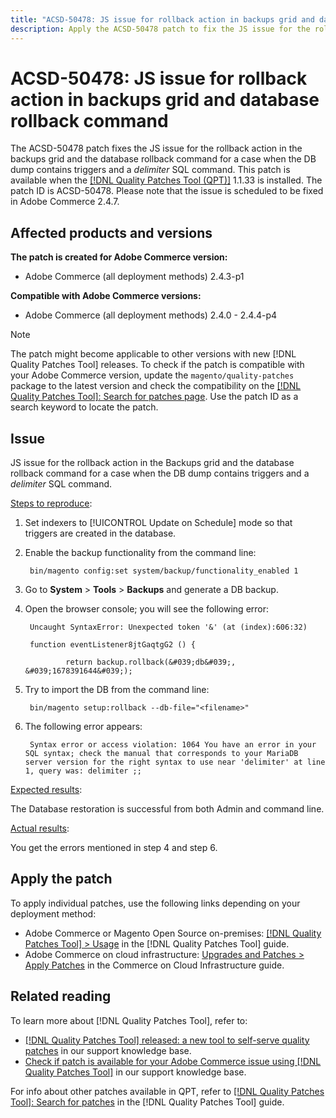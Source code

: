 ```yaml
---
title: "ACSD-50478: JS issue for rollback action in backups grid and database rollback command"
description: Apply the ACSD-50478 patch to fix the JS issue for the rollback action in the backups grid and the database rollback command for a case when the DB dump contains triggers and a *delimiter* SQL command.
---
```


# ACSD-50478: JS issue for rollback action in backups grid and database rollback command

The ACSD-50478 patch fixes the JS issue for the rollback action in the backups grid and the database rollback command for a case when the DB dump contains triggers and a *delimiter* SQL command. This patch is available when the [[!DNL Quality Patches Tool (QPT)]](/help/announcements/adobe-commerce-announcements/magento-quality-patches-released-new-tool-to-self-serve-quality-patches.md) 1.1.33 is installed. The patch ID is ACSD-50478. Please note that the issue is scheduled to be fixed in Adobe Commerce 2.4.7.

## Affected products and versions

**The patch is created for Adobe Commerce version:**

* Adobe Commerce (all deployment methods) 2.4.3-p1

**Compatible with Adobe Commerce versions:**

* Adobe Commerce (all deployment methods) 2.4.0 - 2.4.4-p4

>[!NOTE]
>
>The patch might become applicable to other versions with new [!DNL Quality Patches Tool] releases. To check if the patch is compatible with your Adobe Commerce version, update the `magento/quality-patches` package to the latest version and check the compatibility on the [[!DNL Quality Patches Tool]: Search for patches page](https://experienceleague.adobe.com/tools/commerce-quality-patches/index.html). Use the patch ID as a search keyword to locate the patch.

## Issue

JS issue for the rollback action in the Backups grid and the database rollback command for a case when the DB dump contains triggers and a *delimiter* SQL command. 

<u>Steps to reproduce</u>:

1. Set indexers to [!UICONTROL Update on Schedule] mode so that triggers are created in the database.
1. Enable the backup functionality from the command line:

        bin/magento config:set system/backup/functionality_enabled 1

1. Go to **System** > **Tools** > **Backups** and generate a DB backup.
1. Open the browser console; you will see the following error: 

        Uncaught SyntaxError: Unexpected token '&' (at (index):606:32)

        function eventListener8jtGaqtgG2 () {

                return backup.rollback(&#039;db&#039;, &#039;1678391644&#039;);

1. Try to import the DB from the command line:

        bin/magento setup:rollback --db-file="<filename>"

1. The following error appears:

        Syntax error or access violation: 1064 You have an error in your SQL syntax; check the manual that corresponds to your MariaDB server version for the right syntax to use near 'delimiter' at line 1, query was: delimiter ;;

<u>Expected results</u>:

The Database restoration is successful from both Admin and command line.

<u>Actual results</u>:

You get the errors mentioned in step 4 and step 6.

## Apply the patch

To apply individual patches, use the following links depending on your deployment method:

* Adobe Commerce or Magento Open Source on-premises: [[!DNL Quality Patches Tool] > Usage](https://experienceleague.adobe.com/docs/commerce-operations/tools/quality-patches-tool/usage.html) in the [!DNL Quality Patches Tool] guide.
* Adobe Commerce on cloud infrastructure: [Upgrades and Patches > Apply Patches](https://experienceleague.adobe.com/docs/commerce-cloud-service/user-guide/develop/upgrade/apply-patches.html) in the Commerce on Cloud Infrastructure guide.

## Related reading

To learn more about [!DNL Quality Patches Tool], refer to:

* [[!DNL Quality Patches Tool] released: a new tool to self-serve quality patches](/help/announcements/adobe-commerce-announcements/magento-quality-patches-released-new-tool-to-self-serve-quality-patches.md) in our support knowledge base.
* [Check if patch is available for your Adobe Commerce issue using [!DNL Quality Patches Tool]](/help/support-tools/patches-available-in-qpt-tool/check-patch-for-magento-issue-with-magento-quality-patches.md) in our support knowledge base.

For info about other patches available in QPT, refer to [[!DNL Quality Patches Tool]: Search for patches](https://experienceleague.adobe.com/tools/commerce-quality-patches/index.html) in the [!DNL Quality Patches Tool] guide.
